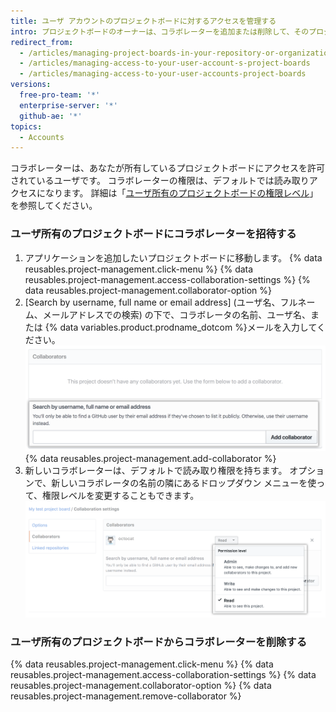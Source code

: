```yaml
---
title: ユーザ アカウントのプロジェクトボードに対するアクセスを管理する
intro: プロジェクトボードのオーナーは、コラボレーターを追加または削除して、そのプロジェクトボードに対する権限をカスタマイズすることができます。
redirect_from:
  - /articles/managing-project-boards-in-your-repository-or-organization/
  - /articles/managing-access-to-your-user-account-s-project-boards
  - /articles/managing-access-to-your-user-accounts-project-boards
versions:
  free-pro-team: '*'
  enterprise-server: '*'
  github-ae: '*'
topics:
  - Accounts
---
```


コラボレーターは、あなたが所有しているプロジェクトボードにアクセスを許可されているユーザです。 コラボレーターの権限は、デフォルトでは読み取りアクセスになります。 詳細は「[ユーザ所有のプロジェクトボードの権限レベル](/articles/permission-levels-for-user-owned-project-boards)」を参照してください。

### ユーザ所有のプロジェクトボードにコラボレーターを招待する

1. アプリケーションを追加したいプロジェクトボードに移動します。
{% data reusables.project-management.click-menu %}
{% data reusables.project-management.access-collaboration-settings %}
{% data reusables.project-management.collaborator-option %}
5. \[Search by username, full name or email address\] (ユーザ名、フルネーム、メールアドレスでの検索) の下で、コラボレータの名前、ユーザ名、または
{% data variables.product.prodname_dotcom %}メールを入力してください。
   ![Octocat のユーザ名が検索フィールドに入力されているコラボレーターセクション](/assets/images/help/projects/org-project-collaborators-find-name.png)
{% data reusables.project-management.add-collaborator %}
7. 新しいコラボレーターは、デフォルトで読み取り権限を持ちます。 オプションで、新しいコラボレータの名前の隣にあるドロップダウン メニューを使って、権限レベルを変更することもできます。 ![[Collaborators] セクションで [Permissions] ドロップダウン メニューを選択](/assets/images/help/projects/user-project-collaborators-edit-permissions.png)

### ユーザ所有のプロジェクトボードからコラボレーターを削除する

{% data reusables.project-management.click-menu %}
{% data reusables.project-management.access-collaboration-settings %}
{% data reusables.project-management.collaborator-option %}
{% data reusables.project-management.remove-collaborator %}
